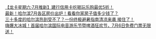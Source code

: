   
[【龙卡星期六·7月推新】建行信用卡吃喝玩乐购最优5折！](http://www.dianyue.me/archives/949/951aa4do6ff6m953/)  
[最新！哈尔滨7月各区房价出炉！看看你家房子值多少钱了？](http://www.dianyue.me/archives/551/zfwxig4mfg334id6/)  
[三十多度的哈尔滨热到受不了？一份终极避暑指南清凉来袭 接住了！](http://www.dianyue.me/archives/541/2ny829ictt6ey7sk/)  
[嗨爆大冰城！首届哈尔滨国际电音游乐节暨啤酒狂欢节，7月6日免费门票无限送！](http://www.dianyue.me/archives/555/5gnnrm684dey1rpd/)